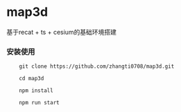 # map3d
基于recat + ts + cesium的基础环境搭建

### 安装使用

```
    git clone https://github.com/zhangti0708/map3d.git

    cd map3d

    npm install

    npm run start
```
